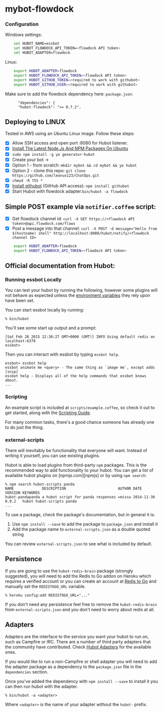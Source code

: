 # mybot-flowdock

### Configuration

Windows settings:
```bash
    set HUBOT_NAME=essbot
    set HUBOT_FLOWDOCK_API_TOKEN=<flowdock API token>
    set HUBOT_ADAPTER=flowdock
```

Linux:
```bash
    export HUBOT_ADAPTER=flowdock
    export HUBOT_FLOWDOCK_API_TOKEN=<flowdock API token>
    export HUBOT_GITHUB_TOKEN=<required to work with githubot>
    export HUBOT_GITHUB_USER=<required to work with githubot>
```

Make sure to add the flowdock dependency here: `package.json`:
```
      "dependencies": {
      "hubot-flowdock": ">= 0.7.2",
```

## Deploying to LINUX

Tested in AWS using an Ubuntu Linux image. Follow these steps:

- [x] Allow SSH access and open port :8080 for Hubot listener.
- [x] [Install The Latest Node.Js And NPM Packages On Ubuntu](https://websiteforstudents.com/install-the-latest-node-js-and-nmp-packages-on-ubuntu-16-04-18-04-lts/)
- [x] ```sudo npm install -g yo generator-hubot```
- [x] Create your bot ->
- [x] Option 1 - from scratch: ```mkdir mybot && cd mybot && yo hubot```
- [x] Option 2 - clone this repo: ```git clone https://github.com/leonux123/ChatOps.git```
- [x] ```chmod -R 755 *```
- [x] [Install githubot](https://github.com/iangreenleaf/githubot) (GitHub API access): ```npm install githubot```
- [x] Start Hubot with flowdock adapter:```bin/hubot -a flowdock```

## Simple POST example via `notifier.coffee` script:

- [x] Get flowdock channel id: ```curl -X GET https://<flowdock API token>@api.flowdock.com/flows```
- [x] Post a message into that channel: ```curl -X POST -d message="Hello from $(hostname) shell" http://localhost:8080/hubot/notify/<flowdock channel ID>```

```bash
    export HUBOT_ADAPTER=flowdock
    export HUBOT_FLOWDOCK_API_TOKEN=<flowdock API token>
```


## Official documentation from Hubot:

### Running essbot Locally

You can test your hubot by running the following, however some plugins will not
behave as expected unless the [environment variables](#configuration) they rely
upon have been set.

You can start essbot locally by running:

    % bin/hubot

You'll see some start up output and a prompt:

    [Sat Feb 28 2015 12:38:27 GMT+0000 (GMT)] INFO Using default redis on localhost:6379
    essbot>

Then you can interact with essbot by typing `essbot help`.

    essbot> essbot help
    essbot animate me <query> - The same thing as `image me`, except adds [snip]
    essbot help - Displays all of the help commands that essbot knows about.
    ...

### Scripting

An example script is included at `scripts/example.coffee`, so check it out to
get started, along with the [Scripting Guide][scripting-docs].

For many common tasks, there's a good chance someone has already one to do just
the thing.

[scripting-docs]: https://github.com/github/hubot/blob/master/docs/scripting.md

### external-scripts

There will inevitably be functionality that everyone will want. Instead of
writing it yourself, you can use existing plugins.

Hubot is able to load plugins from third-party `npm` packages. This is the
recommended way to add functionality to your hubot. You can get a list of
available hubot plugins on [npmjs.com][npmjs] or by using `npm search`:

    % npm search hubot-scripts panda
    NAME             DESCRIPTION                        AUTHOR DATE       VERSION KEYWORDS
    hubot-pandapanda a hubot script for panda responses =missu 2014-11-30 0.9.2   hubot hubot-scripts panda
    ...


To use a package, check the package's documentation, but in general it is:

1. Use `npm install --save` to add the package to `package.json` and install it
2. Add the package name to `external-scripts.json` as a double quoted string

You can review `external-scripts.json` to see what is included by default.

##  Persistence

If you are going to use the `hubot-redis-brain` package (strongly suggested),
you will need to add the Redis to Go addon on Heroku which requires a verified
account or you can create an account at [Redis to Go][redistogo] and manually
set the `REDISTOGO_URL` variable.

    % heroku config:add REDISTOGO_URL="..."

If you don't need any persistence feel free to remove the `hubot-redis-brain`
from `external-scripts.json` and you don't need to worry about redis at all.

[redistogo]: https://redistogo.com/

## Adapters

Adapters are the interface to the service you want your hubot to run on, such
as Campfire or IRC. There are a number of third party adapters that the
community have contributed. Check [Hubot Adapters][hubot-adapters] for the
available ones.

If you would like to run a non-Campfire or shell adapter you will need to add
the adapter package as a dependency to the `package.json` file in the
`dependencies` section.

Once you've added the dependency with `npm install --save` to install it you
can then run hubot with the adapter.

    % bin/hubot -a <adapter>

Where `<adapter>` is the name of your adapter without the `hubot-` prefix.

[hubot-adapters]: https://github.com/github/hubot/blob/master/docs/adapters.md
